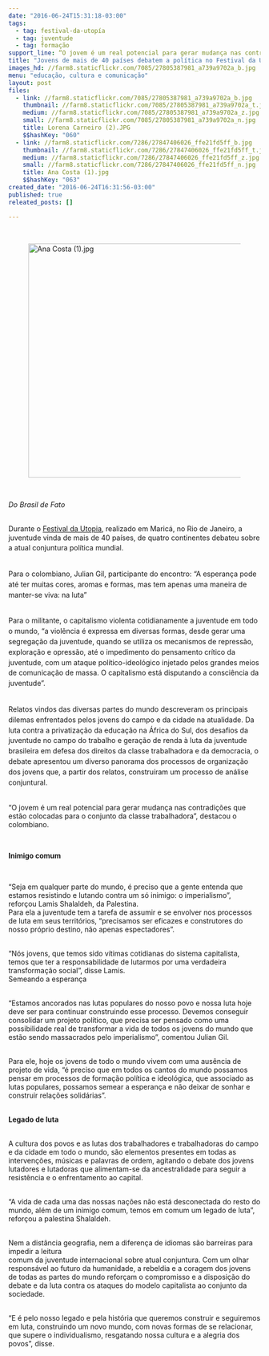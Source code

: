 ```yaml
---
date: "2016-06-24T15:31:18-03:00"
tags:
  - tag: festival-da-utopía
  - tag: juventude
  - tag: formação
support_line: “O jovem é um real potencial para gerar mudança nas contradições que estão colocadas para o conjunto da classe trabalhadora”.
title: "Jovens de mais de 40 países debatem a política no Festival da Utopia "
images_hd: //farm8.staticflickr.com/7085/27805387981_a739a9702a_b.jpg
menu: "educação, cultura e comunicação"
layout: post
files:
  - link: //farm8.staticflickr.com/7085/27805387981_a739a9702a_b.jpg
    thumbnail: //farm8.staticflickr.com/7085/27805387981_a739a9702a_t.jpg
    medium: //farm8.staticflickr.com/7085/27805387981_a739a9702a_z.jpg
    small: //farm8.staticflickr.com/7085/27805387981_a739a9702a_n.jpg
    title: Lorena Carneiro (2).JPG
    $$hashKey: "060"
  - link: //farm8.staticflickr.com/7286/27847406026_ffe21fd5ff_b.jpg
    thumbnail: //farm8.staticflickr.com/7286/27847406026_ffe21fd5ff_t.jpg
    medium: //farm8.staticflickr.com/7286/27847406026_ffe21fd5ff_z.jpg
    small: //farm8.staticflickr.com/7286/27847406026_ffe21fd5ff_n.jpg
    title: Ana Costa (1).jpg
    $$hashKey: "063"
created_date: "2016-06-24T16:31:56-03:00"
published: true
releated_posts: []

---
```

<p>&nbsp;</p>

<figure class="image"><img alt="Ana Costa (1).jpg" height="467" src="//farm8.staticflickr.com/7286/27847406026_ffe21fd5ff_b.jpg" width="700" />
<figcaption></figcaption>
</figure>

<p>&nbsp;</p>

<p><em>Do Brasil de Fato&nbsp;</em></p>

<p><br />
Durante o <a href="http://www.mst.org.br/2016/06/21/juventude-realiza-encontro-internacional-em-defesa-de-um-novo-projeto-de-sociedade.html">Festival da Utopia</a>, realizado em Maric&aacute;, no Rio de Janeiro, a j<span style="line-height: 20.8px;">uventude vinda de mais de 40 pa&iacute;ses, de quatro continentes&nbsp;debateu sobre a atual conjuntura pol&iacute;tica mundial.</span></p>

<p><br />
Para o colombiano, Julian Gil, participante do encontro:&nbsp;<span style="line-height: 20.8px;">&ldquo;A esperan&ccedil;a pode at&eacute; ter muitas cores, aromas e formas, mas tem apenas uma maneira de manter-se viva: na luta&rdquo;</span></p>

<p><br />
<span style="line-height: 20.8px;">Para o militante, o capitalismo violenta cotidianamente a juventude em todo o mundo, &ldquo;a viol&ecirc;ncia &eacute; expressa em diversas formas, desde gerar uma segrega&ccedil;&atilde;o da juventude, quando se utiliza os mecanismos de repress&atilde;o, explora&ccedil;&atilde;o e opress&atilde;o, at&eacute; o impedimento do pensamento cr&iacute;tico da juventude, com um ataque pol&iacute;tico-ideol&oacute;gico injetado pelos grandes meios de comunica&ccedil;&atilde;o de massa. O capitalismo est&aacute; disputando a consci&ecirc;ncia da juventude&rdquo;.&nbsp;</span></p>

<p><br />
<span style="line-height: 20.8px;">Relatos vindos das diversas partes do mundo descreveram os principais dilemas enfrentados pelos jovens do campo e da cidade na atualidade. Da luta contra a privatiza&ccedil;&atilde;o da educa&ccedil;&atilde;o na &Aacute;frica do Sul, dos desafios da juventude no campo do trabalho e gera&ccedil;&atilde;o de renda &agrave; luta da juventude brasileira em defesa dos direitos da classe trabalhadora e da democracia, o debate apresentou um diverso panorama dos processos de organiza&ccedil;&atilde;o dos jovens que, a partir dos relatos, constru&iacute;ram um processo de an&aacute;lise conjuntural.</span></p>

<p><br />
&ldquo;O jovem &eacute; um real potencial para gerar mudan&ccedil;a nas contradi&ccedil;&otilde;es que est&atilde;o colocadas para o conjunto da classe trabalhadora&rdquo;, destacou o colombiano.&nbsp;</p>

<p>&nbsp;</p>

<p><strong>Inimigo comum</strong></p>

<p>&nbsp;</p>

<p>&ldquo;Seja em qualquer parte do mundo, &eacute; preciso que a gente entenda que estamos resistindo e lutando contra um s&oacute; inimigo: o imperialismo&rdquo;, refor&ccedil;ou Lamis Shalaldeh, da Palestina.<br />
Para ela a juventude tem a tarefa de assumir e se envolver nos processos de luta em seus territ&oacute;rios, &ldquo;precisamos ser eficazes e construtores do nosso pr&oacute;prio destino, n&atilde;o apenas espectadores&rdquo;.</p>

<p><br />
&ldquo;N&oacute;s jovens, que temos sido v&iacute;timas cotidianas do sistema capitalista, temos que ter a responsabilidade de lutarmos por uma verdadeira transforma&ccedil;&atilde;o social&rdquo;, disse Lamis.<br />
Semeando a esperan&ccedil;a</p>

<p><br />
&ldquo;Estamos ancorados nas lutas populares do nosso povo e nossa luta hoje deve ser para continuar construindo esse processo. Devemos conseguir consolidar um projeto pol&iacute;tico, que precisa ser pensado como uma possibilidade real de transformar a vida de todos os jovens do mundo que est&atilde;o sendo massacrados pelo imperialismo&rdquo;, comentou Julian Gil.</p>

<p><br />
Para ele, hoje os jovens de todo o mundo vivem com uma aus&ecirc;ncia de projeto de vida, &ldquo;&eacute; preciso que em todos os cantos do mundo possamos pensar em processos de forma&ccedil;&atilde;o pol&iacute;tica e ideol&oacute;gica, que associado as lutas populares, possamos semear a esperan&ccedil;a e n&atilde;o deixar de sonhar e construir rela&ccedil;&otilde;es solid&aacute;rias&rdquo;.</p>

<p><br />
<strong>Legado de luta</strong></p>

<p><br />
A cultura dos povos e as lutas dos trabalhadores e trabalhadoras do campo e da cidade em todo o mundo, s&atilde;o elementos presentes em todas as interven&ccedil;&otilde;es, m&uacute;sicas e palavras de ordem, agitando o debate dos jovens lutadores e lutadoras que alimentam-se da ancestralidade para seguir a resist&ecirc;ncia e o enfrentamento ao capital.</p>

<p><br />
&ldquo;A vida de cada uma das nossas na&ccedil;&otilde;es n&atilde;o est&aacute; desconectada do resto do mundo, al&eacute;m de um inimigo comum, temos em comum um legado de luta&rdquo;, refor&ccedil;ou a palestina Shalaldeh.</p>

<p><br />
Nem a dist&acirc;ncia geografia, nem a diferen&ccedil;a de idiomas s&atilde;o barreiras para impedir a leitura&nbsp;<br />
comum da juventude internacional sobre atual conjuntura. Com um olhar respons&aacute;vel ao futuro da humanidade, a rebeldia e a coragem dos jovens de todas as partes do mundo refor&ccedil;am o compromisso e a disposi&ccedil;&atilde;o do debate e da luta contra os ataques do modelo capitalista ao conjunto da sociedade.</p>

<p><br />
&ldquo;E &eacute; pelo nosso legado e pela hist&oacute;ria que queremos construir e seguiremos em luta, construindo um novo mundo, com novas formas de se relacionar, que supere o individualismo, resgatando nossa cultura e a alegria dos povos&rdquo;, disse.</p>
